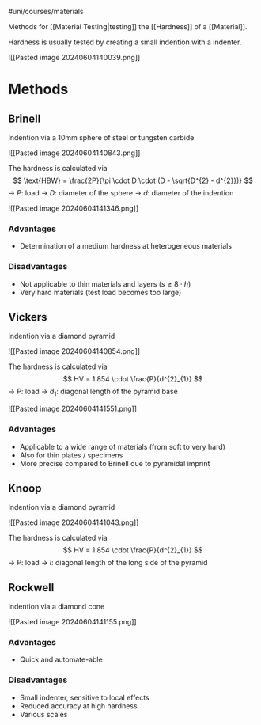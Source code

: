 #uni/courses/materials 

Methods for [[Material Testing|testing]] the [[Hardness]] of a [[Material]].

Hardness is usually tested by creating a small indention with a indenter.

![[Pasted image 20240604140039.png]]

# Methods

## Brinell

Indention via a 10mm sphere of steel or tungsten carbide

![[Pasted image 20240604140843.png]]

The hardness is calculated via
$$
\text{HBW} = \frac{2P}{\pi \cdot D \cdot (D - \sqrt{D^{2} - d^{2}})}
$$
-> $P$: load
-> $D$: diameter of the sphere
-> $d$: diameter of the indention

![[Pasted image 20240604141346.png]]

### Advantages
- Determination of a medium hardness at heterogeneous materials

### Disadvantages
- Not applicable to thin materials and layers ($s \ge 8 \cdot h$) 
- Very hard materials (test load becomes too large)

## Vickers

Indention via a diamond pyramid

![[Pasted image 20240604140854.png]]

The hardness is calculated via
$$
HV = 1.854 \cdot \frac{P}{d^{2}_{1}}
$$
-> $P$: load
-> $d_{1}$: diagonal length of the pyramid base

![[Pasted image 20240604141551.png]]

### Advantages
- Applicable to a wide range of materials (from soft to very hard) 
- Also for thin plates / specimens
- More precise compared to Brinell due to pyramidal imprint

## Knoop

Indention via a diamond pyramid

![[Pasted image 20240604141043.png]]

The hardness is calculated via
$$
HV = 1.854 \cdot \frac{P}{d^{2}_{1}}
$$
-> $P$: load
-> $l$: diagonal length of the long side of the pyramid

## Rockwell

Indention via a diamond cone

![[Pasted image 20240604141155.png]]


### Advantages
- Quick and automate-able

### Disadvantages
- Small indenter, sensitive to local effects
- Reduced accuracy at high hardness
- Various scales

